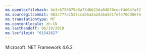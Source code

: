 ```yaml
---
ms.openlocfilehash: 4e3c6758079e8a73db623da84870cecf4d64faf2
ms.sourcegitcommit: 483c777a1537ccab6a2a2da6a5d1fe4470dd0e7e
ms.translationtype: MT
ms.contentlocale: zh-CN
ms.lasthandoff: 06/19/2019
ms.locfileid: "61542627"
---
```

Microsoft .NET Framework 4.6.2